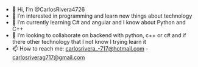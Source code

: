 - 👋 Hi, I’m @CarlosRivera4726
- 👀 I’m interested in programming and learn new things about technology
- 🌱 I’m currently learning C# and angular and I know about Python and C++
- 💞️ I’m looking to collaborate on backend with python, c++ or c# and if there other technology that I not know I trying learn it
- 📫 How to reach me: carlosrivera_-717@hotmail.com - carlosriverag717@gmail.com
